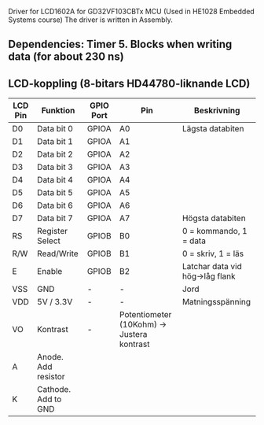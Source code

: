 Driver for LCD1602A for GD32VF103CBTx MCU (Used in HE1028 Embedded Systems course)
The driver is written in Assembly. 

## Dependencies: Timer 5. Blocks when writing data (for about 230 ns)
## LCD-koppling (8-bitars HD44780-liknande LCD)

| LCD Pin | Funktion       | GPIO Port | Pin        | Beskrivning                      |
|---------|----------------|-----------|------------|----------------------------------|
| D0      | Data bit 0     | GPIOA     | A0         | Lägsta databiten                 |
| D1      | Data bit 1     | GPIOA     | A1         |                                  |
| D2      | Data bit 2     | GPIOA     | A2         |                                  |
| D3      | Data bit 3     | GPIOA     | A3         |                                  |
| D4      | Data bit 4     | GPIOA     | A4         |                                  |
| D5      | Data bit 5     | GPIOA     | A5         |                                  |
| D6      | Data bit 6     | GPIOA     | A6         |                                  |
| D7      | Data bit 7     | GPIOA     | A7         | Högsta databiten                 |
| RS      | Register Select| GPIOB     | B0         | 0 = kommando, 1 = data           |
| R/W     | Read/Write     | GPIOB     | B1         | 0 = skriv, 1 = läs               |
| E       | Enable         | GPIOB     | B2         | Latchar data vid hög->låg flank  |
| VSS     | GND            | -         | -          | Jord                             |
| VDD     | 5V / 3.3V      | -         | -          | Matningsspänning                 |
| VO      | Kontrast       | -         | Potentiometer (10Kohm) -> Justera kontrast    |
| A       | Anode. Add resistor        |                                               |
| K       | Cathode. Add to GND                                                        |
